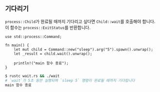 ## 기다리기

`process::Child`가 완료될 때까지 기다리고 싶다면 `Child::wait`를 호출해야 합니다. 이 함수는 `process::ExitStatus`를 반환합니다.

```rust,ignore
use std::process::Command;

fn main() {
    let mut child = Command::new("sleep").arg("5").spawn().unwrap();
    let _result = child.wait().unwrap();

    println!("main 함수 종료");
}
```

```bash
$ rustc wait.rs && ./wait
# `wait`가 5초 동안 실행되며 `sleep 5` 명령이 완료될 때까지 기다립니다
main 함수 종료
```

